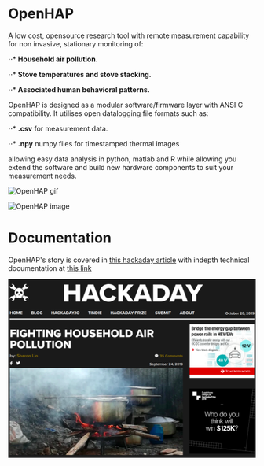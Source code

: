 # OpenHAP

A low cost, opensource research tool with remote measurement capability for non invasive, stationary monitoring of:

⋅⋅* **Household air pollution.**

⋅⋅* **Stove temperatures and stove stacking.**

⋅⋅* **Associated human behavioral patterns.**

OpenHAP is designed as a modular software/firmware layer with ANSI C compatibility. It utilises open datalogging file formats such as: 

⋅⋅* **.csv** for measurement data.

⋅⋅* **.npy** numpy files for timestamped thermal images

allowing easy data analysis in python, matlab and R while allowing you extend the software and build new hardware components to suit your measurement needs. 

![OpenHAP gif](assets/OpenHAP.gif)

![OpenHAP image](https://cdn.hackaday.io/images/8859711566748764412.png)

# Documentation
OpenHAP's story is covered in [this hackaday article](https://hackaday.com/2019/09/24/fighting-household-air-pollution/) with indepth technical documentation at [this link](https://hackaday.io/project/166510-openhap)

![OpenHAP article](assets/hackaday_article.png)
